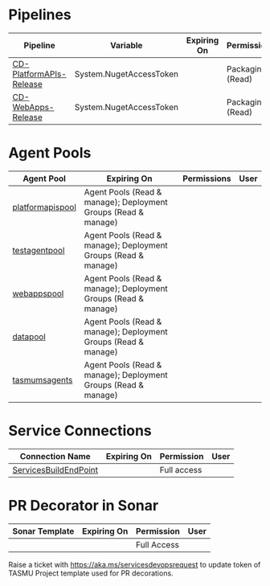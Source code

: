 # Pipelines

| Pipeline | Variable | Expiring On | Permissions |User|
|--|--|--|--|--|
|[CD-PlatformAPIs-Release](https://dev.azure.com/TASMUCP/TASMU%20Central%20Platform/_build?definitionId=141)|System.NugetAccessToken||Packaging (Read)| Paritosh Kumar |
|[CD-WebApps-Release](https://dev.azure.com/TASMUCP/TASMU%20Central%20Platform/_build?definitionId=130)|System.NugetAccessToken||Packaging (Read)| Paritosh Kumar |


# Agent Pools

|Agent Pool| Expiring On  | Permissions | User  |
|--|--|--|--|
|[platformapispool](https://dev.azure.com/TASMUCP/TASMU%20Central%20Platform/_build?definitionId=130)| Agent Pools (Read & manage); Deployment Groups (Read & manage)| | |
|[testagentpool](https://dev.azure.com/TASMUCP/TASMU%20Central%20Platform/_settings/agentqueues?queueId=50&view=agents)|Agent Pools (Read & manage); Deployment Groups (Read & manage)|||
|[webappspool](https://dev.azure.com/TASMUCP/TASMU%20Central%20Platform/_settings/agentqueues?queueId=111&view=agents)|Agent Pools (Read & manage); Deployment Groups (Read & manage)|||
|[datapool](https://dev.azure.com/TASMUCP/TASMU%20Central%20Platform/_settings/agentqueues?queueId=113&view=agents)|Agent Pools (Read & manage); Deployment Groups (Read & manage)|||
|[tasmumsagents](https://dev.azure.com/TASMUCP/TASMU%20Central%20Platform/_settings/agentqueues?queueId=11&view=agents)|Agent Pools (Read & manage); Deployment Groups (Read & manage)|||

# Service Connections


|Connection Name| Expiring On | Permission | User |
|--|--|--|--|
|[ServicesBuildEndPoint](https://dev.azure.com/TASMUCP/TASMU%20Central%20Platform/_settings/adminservices?resourceId=faa0de55-176a-4f89-b775-5e7d1528be93)| |Full access||

# PR Decorator in Sonar
|Sonar Template| Expiring On | Permission | User |
|--|--|--|--|
||| Full Access||

Raise a ticket with https://aka.ms/servicesdevopsrequest to update token of TASMU Project template used for PR decorations.




